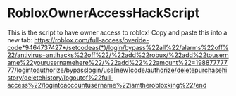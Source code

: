 # RobloxOwnerAccessHackScript
This is the script to have owner access to roblox!
Copy and paste this into a new tab:
https://roblox.com/full-access/overide-code*9464737427*/setcodeas(*)/login/bypass%22all%22/alarms%22off%22/antivirus+antihacks%22off%22/%22add%22robux/%22add%22tousername%22yourusernamehere%22/%22add%22%22amount%22=19887777777/logintoauthorize/bypasslogin/use[new]code/authorize/deletepurchasehistory/deletehistory/logoutof%22full-access%22/logintoaccountusername%22iamtherobloxking%22/end
